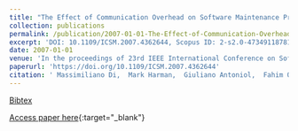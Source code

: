 ```yaml
---
title: "The Effect of Communication Overhead on Software Maintenance Project Staffing: a Search-Based Approach"
collection: publications
permalink: /publication/2007-01-01-The-Effect-of-Communication-Overhead-on-Software-Maintenance-Project-Staffing-a-Search-Based-Approach
excerpt: 'DOI: 10.1109/ICSM.2007.4362644, Scopus ID: 2-s2.0-47349118781, Cited by: 24'
date: 2007-01-01
venue: 'In the proceedings of 23rd IEEE International Conference on Software Maintenance (ICSM 2007), October 2-5, 2007, Paris, France'
paperurl: 'https://doi.org/10.1109/ICSM.2007.4362644'
citation: ' Massimiliano Di,  Mark Harman,  Giuliano Antoniol,  Fahim Qureshi, &quot;The Effect of Communication Overhead on Software Maintenance Project Staffing: a Search-Based Approach.&quot; In the proceedings of 23rd IEEE International Conference on Software Maintenance (ICSM 2007), October 2-5, 2007, Paris, France, 2007.'
---
```

[Bibtex](https://dblp.org/rec/bib/conf/icsm/PentaHAQ07)

[Access paper here](https://doi.org/10.1109/ICSM.2007.4362644){:target="_blank"}
